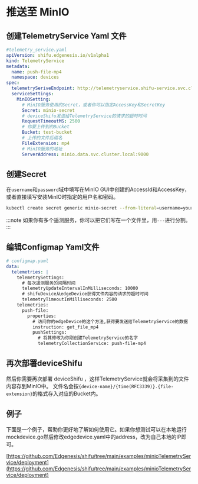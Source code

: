 # 推送至 MinIO

## 创建TelemetryService Yaml 文件
```yaml
#telemetry_service.yaml
apiVersion: shifu.edgenesis.io/v1alpha1
kind: TelemetryService
metadata:
  name: push-file-mp4
  namespace: devices
spec:
  telemetrySeriveEndpoint: http://telemetryservice.shifu-service.svc.cluster.local
  serviceSettings:
    MinIOSetting:
      # MinIO服务使用的Secret，或者你可以指定AccessKey和SecretKey
      Secret: minio-secret
      # deviceShifu发送给TelemetryService的请求的超时时间
      RequestTimeoutMS: 2500
      # 你要上传到的Bucket
      Bucket: test-bucket
      # 上传的文件后缀名
      FileExtension: mp4
      # MinIO服务的地址
      ServerAddress: minio.data.svc.cluster.local:9000
```

## 创建Secret
在`username`和`password`域中填写在MinIO GUI中创建的AccessId和AccessKey，或者直接填写安装MinIO时指定的用户名和密码。
```bash
kubectl create secret generic minio-secret --from-literal=username=your_username --from-literal=password=your_password -n devices
```

:::note
如果你有多个遥测服务，你可以把它们写在一个文件里，用`---`进行分割。
:::

## 编辑Configmap Yaml文件
```yaml
# configmap.yaml
data:
  telemetries: |
    telemetrySettings:
      # 每次遥测服务的间隔时间
      telemetryUpdateIntervalInMilliseconds: 10000
      # shifuDevice从edgeDevice获得文件内容的请求的超时时间
      telemetryTimeoutInMilliseconds: 2500
    telemetries:
      push-file:
        properties:
          # 访问你的edgeDevice的这个方法,获得要发送给TelemetryService的数据
          instruction: get_file_mp4
          pushSettings:
            # 将其修改为你刚创建TelemetryService的名字
            telemetryCollectionService: push-file-mp4
```

## 再次部署deviceShifu
然后你需要再次部署 deviceShifu ，这样TelemetryService就会将采集到的文件内容存到MinIO中。
文件名会按`{device-name}/{time(RFC3339)}.{file-extension}`的格式存入对应的Bucket内。

## 例子
下面是一个例子，帮助你更好地了解如何使用它。如果你想测试可以在本地运行mockdevice.go然后修改edgedevice.yaml中的address，改为自己本地的IP即可。

[https://github.com/Edgenesis/shifu/tree/main/examples/minioTelemetryService/deployment](https://github.com/Edgenesis/shifu/tree/main/examples/minioTelemetryService/deployment)
